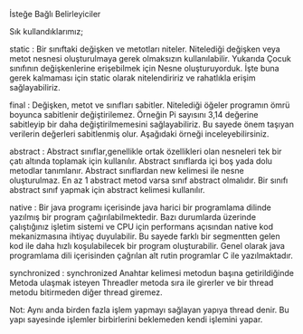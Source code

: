 İsteğe Bağlı Belirleyiciler

Sık kullandıklarımız;

static : Bir sınıftaki değişken ve metotları niteler.
Nitelediği değişken veya metot nesnesi oluşturulmaya gerek olmaksızın kullanılabilir. 
Yukarıda Çocuk sınıfının değişkenlerine erişebilmek için Nesne oluşturuyorduk. 
İşte buna gerek kalmaması için static olarak nitelendiririz ve rahatlıkla erişim sağlayabiliriz.


final : Değişken, metot ve sınıfları sabitler. 
Nitelediği öğeler programın ömrü boyunca sabitlenir değiştirilemez. 
Örneğin Pi sayısını 3,14 değerine sabitleyip bir daha değiştirilmemesini sağlayabiliriz. 
Bu sayede önem taşıyan verilerin değerleri sabitlenmiş olur. Aşağıdaki örneği inceleyebilirsiniz.

abstract : Abstract sınıflar,genellikle ortak özellikleri olan nesneleri tek bir çatı altında toplamak için kullanılır. 
Abstract sınıflarda içi boş yada dolu metodlar tanımlanır. 
Abstract sınıflardan new kelimesi ile nesne oluşturulmaz. 
En az 1 abstract metod varsa sınıf abstract olmalıdır. 
Bir sınıfı abstract sınıf yapmak için abstract kelimesi kullanılır.


native : Bir java programı içerisinde java harici bir programlama dilinde yazılmış bir program çağırılabilmektedir.
Bazı durumlarda üzerinde çalıştığınız işletim sistemi ve CPU için performans açısından native kod mekanizmasına ihtiyaç duyulabilir.
Bu sayede farklı bir segmentten gelen kod ile daha hızlı koşulabilecek bir program oluşturabilir.
Genel olarak java programlama dili içerisinden çağrılan alt rutin programlar C ile yazılmaktadır. 


synchronized : synchronized Anahtar kelimesi metodun başına getirildiğinde
Metoda ulaşmak isteyen Threadler metoda sıra ile girerler ve bir thread metodu bitirmeden diğer thread giremez.

Not: Aynı anda birden fazla işlem yapmayı sağlayan yapıya thread denir. 
Bu yapı sayesinde işlemler birbirlerini beklemeden kendi işlemini yapar.​


